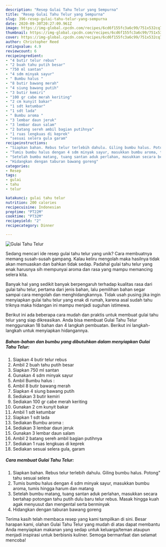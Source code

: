 ```yaml
---
description: "Resep Gulai Tahu Telur yang Sempurna"
title: "Resep Gulai Tahu Telur yang Sempurna"
slug: 396-resep-gulai-tahu-telur-yang-sempurna
date: 2020-09-30T20:27:09.961Z
image: https://img-global.cpcdn.com/recipes/6cd6f155fc3a6c99/751x532cq70/gulai-tahu-telur-foto-resep-utama.jpg
thumbnail: https://img-global.cpcdn.com/recipes/6cd6f155fc3a6c99/751x532cq70/gulai-tahu-telur-foto-resep-utama.jpg
cover: https://img-global.cpcdn.com/recipes/6cd6f155fc3a6c99/751x532cq70/gulai-tahu-telur-foto-resep-utama.jpg
author: Christopher Reed
ratingvalue: 4.9
reviewcount: 6
recipeingredient:
- "4 butir telur rebus"
- "2 buah tahu putih besar"
- "750 ml santan"
- "4 sdm minyak sayur"
- " Bumbu halus "
- "8 butir bawang merah"
- "4 siung bawang putih"
- "3 butir kemiri"
- "100 gr cabe merah keriting"
- "2 cm kunyit bakar"
- "1 sdt ketumbar"
- "1 sdt lada"
- " Bumbu aroma "
- "3 lembar daun jeruk"
- "3 lembar daun salam"
- "2 batang sereh ambil bagian putihnya"
- "1 ruas lengkuas di keprek"
- "sesuai selera gula garam"
recipeinstructions:
- "Siapkan bahan. Rebus telur terlebih dahulu. Giling bumbu halus. Potong&#34; tahu sesuai selera"
- "Tumis bumbu halus dengan 4 sdm minyak sayur, masukkan bumbu aroma, tumis hingga harum dan matang"
- "Setelah bumbu matang, tuang santan aduk perlahan, masukkan secara bertahap potongan tahu putih dulu baru telur rebus. Masak hingga kuah agak menyusut dan mengental serta berminyak"
- "Hidangkan dengan taburan bawang goreng"
categories:
- Resep
tags:
- gulai
- tahu
- telur

katakunci: gulai tahu telur 
nutrition: 200 calories
recipecuisine: Indonesian
preptime: "PT22M"
cooktime: "PT32M"
recipeyield: "2"
recipecategory: Dinner

---
```



![Gulai Tahu Telur](https://img-global.cpcdn.com/recipes/6cd6f155fc3a6c99/751x532cq70/gulai-tahu-telur-foto-resep-utama.jpg)

Sedang mencari ide resep gulai tahu telur yang unik? Cara membuatnya memang susah-susah gampang. Kalau keliru mengolah maka hasilnya tidak akan memuaskan dan bahkan tidak sedap. Padahal gulai tahu telur yang enak harusnya sih mempunyai aroma dan rasa yang mampu memancing selera kita.



Banyak hal yang sedikit banyak berpengaruh terhadap kualitas rasa dari gulai tahu telur, pertama dari jenis bahan, lalu pemilihan bahan segar sampai cara mengolah dan menghidangkannya. Tidak usah pusing jika ingin menyiapkan gulai tahu telur yang enak di rumah, karena asal sudah tahu triknya maka hidangan ini mampu menjadi suguhan istimewa.


Berikut ini ada beberapa cara mudah dan praktis untuk membuat gulai tahu telur yang siap dikreasikan. Anda bisa membuat Gulai Tahu Telur menggunakan 18 bahan dan 4 langkah pembuatan. Berikut ini langkah-langkah untuk menyiapkan hidangannya.

<!--inarticleads1-->

##### Bahan-bahan dan bumbu yang dibutuhkan dalam menyiapkan Gulai Tahu Telur:

1. Siapkan 4 butir telur rebus
1. Ambil 2 buah tahu putih besar
1. Siapkan 750 ml santan
1. Gunakan 4 sdm minyak sayur
1. Ambil  Bumbu halus :
1. Ambil 8 butir bawang merah
1. Siapkan 4 siung bawang putih
1. Sediakan 3 butir kemiri
1. Sediakan 100 gr cabe merah keriting
1. Gunakan 2 cm kunyit bakar
1. Ambil 1 sdt ketumbar
1. Siapkan 1 sdt lada
1. Sediakan  Bumbu aroma :
1. Sediakan 3 lembar daun jeruk
1. Gunakan 3 lembar daun salam
1. Ambil 2 batang sereh ambil bagian putihnya
1. Sediakan 1 ruas lengkuas di keprek
1. Sediakan sesuai selera gula, garam




<!--inarticleads2-->

##### Cara membuat Gulai Tahu Telur:

1. Siapkan bahan. Rebus telur terlebih dahulu. Giling bumbu halus. Potong&#34; tahu sesuai selera
1. Tumis bumbu halus dengan 4 sdm minyak sayur, masukkan bumbu aroma, tumis hingga harum dan matang
1. Setelah bumbu matang, tuang santan aduk perlahan, masukkan secara bertahap potongan tahu putih dulu baru telur rebus. Masak hingga kuah agak menyusut dan mengental serta berminyak
1. Hidangkan dengan taburan bawang goreng




Terima kasih telah membaca resep yang kami tampilkan di sini. Besar harapan kami, olahan Gulai Tahu Telur yang mudah di atas dapat membantu Anda menyiapkan makanan yang sedap untuk keluarga/teman ataupun menjadi inspirasi untuk berbisnis kuliner. Semoga bermanfaat dan selamat mencoba!

